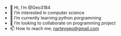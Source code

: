 - 👋 Hi, I’m @Geo3184
- 👀 I’m interested in computer science
- 🌱 I’m currently learning python porgramming
- 💞️ I’m looking to collaborate on programming project
- 📫 How to reach me; narteygeo@gmail.com

<!---
Geo3184/Geo3184 is a ✨ special ✨ repository because its `README.md` (this file) appears on your GitHub profile.
You can click the Preview link to take a look at your changes.
--->
